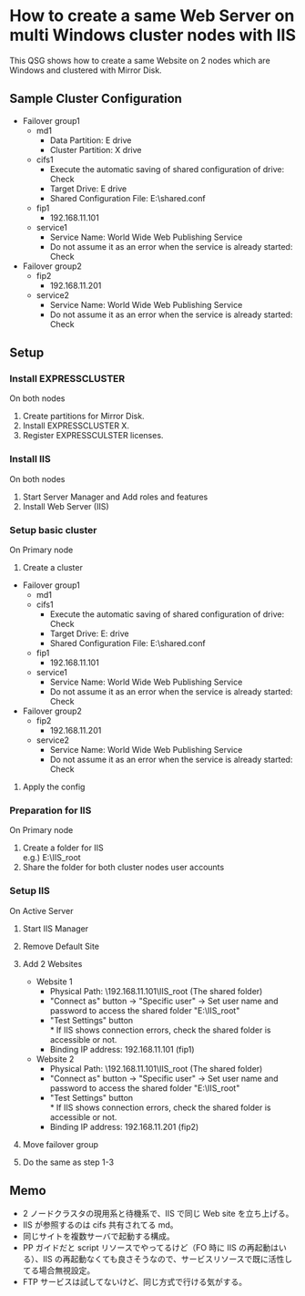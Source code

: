 # How to create a same Web Server on multi Windows cluster nodes with IIS
This QSG shows how to create a same Website on 2 nodes which are Windows and clustered with Mirror Disk.

## Sample Cluster Configuration
- Failover group1
	- md1
		- Data Partition: E drive
		- Cluster Partition: X drive
	- cifs1
		- Execute the automatic saving of shared configuration of drive: Check
		- Target Drive: E drive
		- Shared Configuration File: E:\shared.conf
	- fip1
		- 192.168.11.101
	- service1
		- Service Name: World Wide Web Publishing Service
		- Do not assume it as an error when the service is already started: Check
- Failover group2
	- fip2
		- 192.168.11.201
	- service2
		- Service Name: World Wide Web Publishing Service
		- Do not assume it as an error when the service is already started: Check

## Setup
### Install EXPRESSCLUSTER
On both nodes
1. Create partitions for Mirror Disk.
1. Install EXPRESSCLUSTER X.
1. Register EXPRESSCULSTER licenses.

### Install IIS
On both nodes
1. Start Server Manager and Add roles and features
1. Install Web Server (IIS)

### Setup basic cluster
On Primary node
1. Create a cluster
- Failover group1
	- md1  
	- cifs1  
		- Execute the automatic saving of shared configuration of drive: Check
		- Target Drive: E: drive
		- Shared Configuration File: E:\shared.conf
	- fip1
		- 192.168.11.101
	- service1
		- Service Name: World Wide Web Publishing Service
		- Do not assume it as an error when the service is already started: Check
- Failover group2
	- fip2
		- 192.168.11.201
	- service2
		- Service Name: World Wide Web Publishing Service
		- Do not assume it as an error when the service is already started: Check
1. Apply the config

### Preparation for IIS
On Primary node
1. Create a folder for IIS  
	e.g.) E:\IIS_root
1. Share the folder for both cluster nodes user accounts

### Setup IIS
On Active Server
1. Start IIS Manager
1. Remove Default Site
1. Add 2 Websites
	- Website 1
		- Physical Path: \\192.168.11.101\IIS_root (The shared folder)
		- "Connect as" button -> "Specific user" -> Set user name and password to access the shared folder "E:\IIS_root"
		- "Test Settings" button  
			\* If IIS shows connection errors, check the shared folder is accessible or not.
		- Binding IP address: 192.168.11.101 (fip1)
	- Website 2
		- Physical Path: \\192.168.11.101\IIS_root (The shared folder)
		- "Connect as" button -> "Specific user" -> Set user name and password to access the shared folder "E:\IIS_root"
		- "Test Settings" button  
			\* If IIS shows connection errors, check the shared folder is accessible or not.
		- Binding IP address: 192.168.11.201 (fip2)

1. Move failover group
1. Do the same as step 1-3

## Memo
- 2 ノードクラスタの現用系と待機系で、IIS で同じ Web site を立ち上げる。
- IIS が参照するのは cifs 共有されてる md。
- 同じサイトを複数サーバで起動する構成。
- PP ガイドだと script リソースでやってるけど（FO 時に IIS の再起動はいる）、IIS の再起動なくても良さそうなので、サービスリソースで既に活性してる場合無視設定。
- FTP サービスは試してないけど、同じ方式で行ける気がする。
